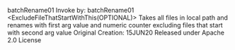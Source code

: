 batchRename01
Invoke by: batchRename01 <NewName> <ExcludeFileThatStartWithThis(OPTIONAL)>
Takes all files in local path and renames with first arg value and numeric counter excluding files that start with second arg value
Original Creation: 15JUN20
Released under Apache 2.0 License
